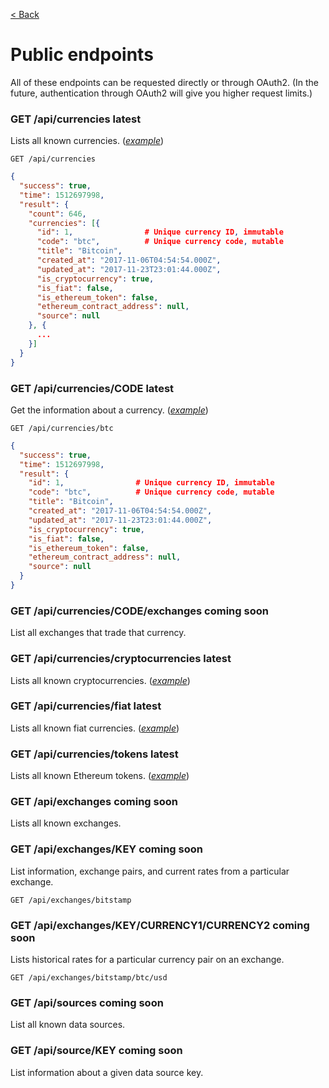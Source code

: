 [< Back](../)

# Public endpoints

All of these endpoints can be requested directly or through OAuth2. (In the future, authentication through OAuth2 will give you higher request limits.)

### GET /api/currencies <span class="latest">latest</span>

Lists all known currencies. (_[example](https://preview.cryptfolio.com/api/currencies)_)

```
GET /api/currencies
```

```json
{
  "success": true,
  "time": 1512697998,
  "result": {
    "count": 646,
    "currencies": [{
      "id": 1,                # Unique currency ID, immutable
      "code": "btc",          # Unique currency code, mutable
      "title": "Bitcoin",
      "created_at": "2017-11-06T04:54:54.000Z",
      "updated_at": "2017-11-23T23:01:44.000Z",
      "is_cryptocurrency": true,
      "is_fiat": false,
      "is_ethereum_token": false,
      "ethereum_contract_address": null,
      "source": null
    }, {
      ...
    }]
  }
}
```

### GET /api/currencies/CODE <span class="latest">latest</span>

Get the information about a currency. (_[example](https://preview.cryptfolio.com/api/currencies/btc)_)

```
GET /api/currencies/btc
```

```json
{
  "success": true,
  "time": 1512697998,
  "result": {
    "id": 1,                # Unique currency ID, immutable
    "code": "btc",          # Unique currency code, mutable
    "title": "Bitcoin",
    "created_at": "2017-11-06T04:54:54.000Z",
    "updated_at": "2017-11-23T23:01:44.000Z",
    "is_cryptocurrency": true,
    "is_fiat": false,
    "is_ethereum_token": false,
    "ethereum_contract_address": null,
    "source": null
  }
}
```

### GET /api/currencies/CODE/exchanges <span class="coming">coming soon</span>

List all exchanges that trade that currency.

### GET /api/currencies/cryptocurrencies <span class="latest">latest</span>

Lists all known cryptocurrencies. (_[example](https://preview.cryptfolio.com/api/currencies/cryptocurrencies)_)

### GET /api/currencies/fiat <span class="latest">latest</span>

Lists all known fiat currencies. (_[example](https://preview.cryptfolio.com/api/currencies/fiat)_)

### GET /api/currencies/tokens <span class="latest">latest</span>

Lists all known Ethereum tokens. (_[example](https://preview.cryptfolio.com/api/currencies/tokens)_)

### GET /api/exchanges <span class="coming">coming soon</span>

Lists all known exchanges.

### GET /api/exchanges/KEY <span class="coming">coming soon</span>

List information, exchange pairs, and current rates from a particular exchange.

```
GET /api/exchanges/bitstamp
```

### GET /api/exchanges/KEY/CURRENCY1/CURRENCY2 <span class="coming">coming soon</span>

Lists historical rates for a particular currency pair on an exchange.

```
GET /api/exchanges/bitstamp/btc/usd
```

### GET /api/sources <span class="coming">coming soon</span>

List all known data sources.

### GET /api/source/KEY <span class="coming">coming soon</span>

List information about a given data source key.
